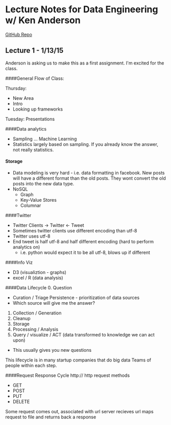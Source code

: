 # Lecture Notes for Data Engineering w/ Ken Anderson

[GitHub Repo](https://github.com/cu-data-engineering-s15)

## Lecture 1 - 1/13/15

Anderson is asking us to make this as a first assignment. I'm excited for the class.

####General Flow of Class:

Thursday:
- New Area
- Intro
- Looking up frameworks

Tuesday:
Presentations

####Data analytics
  - Sampling ... Machine Learning
  - Statistics largely based on sampling. If you already know the answer, not really statistics.

#### Storage
  - Data modeling is very hard - i.e. data formatting in facebook. New posts will have a different format than the old posts. They wont convert the old posts into the new data type.
  - NoSQL
    - Graph
    - Key-Value Stores
    - Columnar

####Twitter
  - Twitter Clients -> Twitter <- Tweet
  - Sometimes twitter clients use different encoding than utf-8 
  - Twitter uses utf-8
  - End tweet is half utf-8 and half different encoding (hard to perform analytics on)
    - i.e. python would expect it to be all utf-8, blows up if different

####Info Viz
  - D3 (visualiztion - graphs)
  - excel / R (data analysis)

####Data Lifecycle
0. Question
  * Curation / Triage Persistence  - prioritization of data sources
  * Which source will give me the answer?
1. Collection / Generation
2. Cleanup
3. Storage
4. Processing / Analysis
5. Query / visualize / ACT (data transformed to knowledge we can act upon)
  * This usually gives you new questions

This lifecycle is in many startup companies that do big data
Teams of people within each step.


####Request Response Cycle
http://
http request methods
  * GET
  * POST
  * PUT
  * DELETE

Some request comes out, associated with url
server recieves url maps request to file and returns back a response




